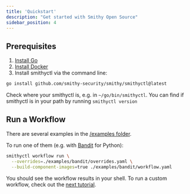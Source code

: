 ```yaml
---
title: 'Quickstart'
description: "Get started with Smithy Open Source"
sidebar_position: 4
---
```


## Prerequisites

1. [Install Go](https://go.dev/doc/install)
2. [Install Docker](https://docs.docker.com/engine/install/)
3. Install smithyctl via the command line:

```bash
go install github.com/smithy-security/smithy/smithyctl@latest
```

Check where your smithyctl is, e.g. in `~/go/bin/smithyctl`.
You can find if smithyctl is in your path by running `smithyctl version`

## Run a Workflow

There are several examples in
the [/examples folder](https://github.com/smithy-security/smithy/tree/main/examples/).

To run one of them (e.g. with [Bandit](/docs/reference/components/bandit) for Python):

```bash
smithyctl workflow run \
  --overrides=./examples/bandit/overrides.yaml \
  --build-component-images=true ./examples/bandit/workflow.yaml
```

You should see the workflow results in your shell.
To run a custom workflow, check out the [next tutorial](/docs/oss/writing-workflows).
